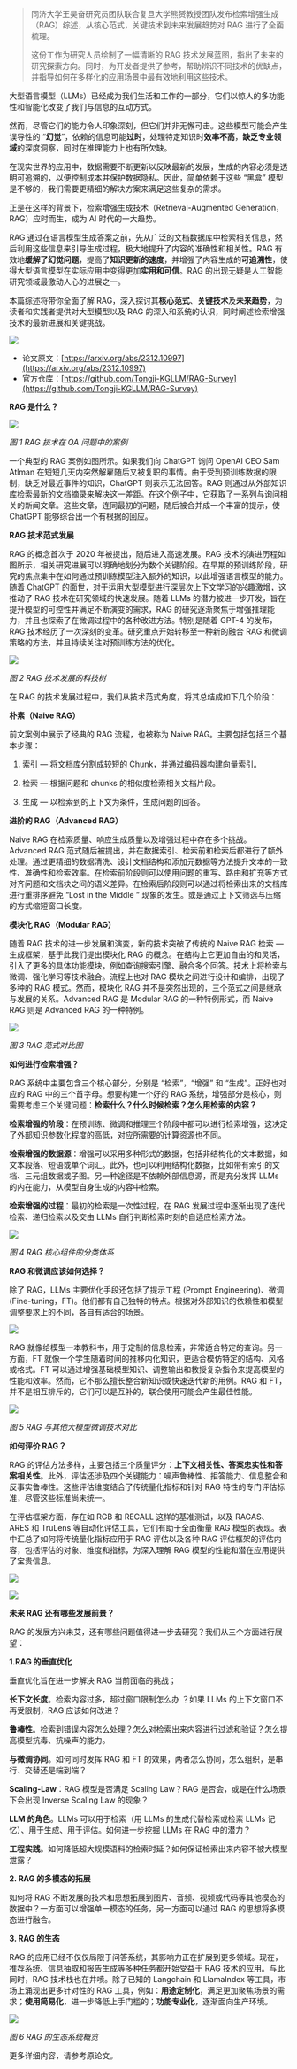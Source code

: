 > 同济大学王昊奋研究员团队联合复旦大学熊赟教授团队发布检索增强生成（RAG）综述，从核心范式，关键技术到未来发展趋势对 RAG 进行了全面梳理。
>
> 这份工作为研究人员绘制了一幅清晰的 RAG 技术发展蓝图，指出了未来的研究探索方向。同时，为开发者提供了参考，帮助辨识不同技术的优缺点，并指导如何在多样化的应用场景中最有效地利用这些技术。
>

大型语言模型（LLMs）已经成为我们生活和工作的一部分，它们以惊人的多功能性和智能化改变了我们与信息的互动方式。



然而，尽管它们的能力令人印象深刻，但它们并非无懈可击。这些模型可能会产生误导性的 “**幻觉**”，依赖的信息可能**过时**，处理特定知识时**效率不高**，**缺乏专业领域**的深度洞察，同时在推理能力上也有所欠缺。



在现实世界的应用中，数据需要不断更新以反映最新的发展，生成的内容必须是透明可追溯的，以便控制成本并保护数据隐私。因此，简单依赖于这些 “黑盒” 模型是不够的，我们需要更精细的解决方案来满足这些复杂的需求。



正是在这样的背景下，检索增强生成技术（Retrieval-Augmented Generation，RAG）应时而生，成为 AI 时代的一大趋势。



RAG 通过在语言模型生成答案之前，先从广泛的文档数据库中检索相关信息，然后利用这些信息来引导生成过程，极大地提升了内容的准确性和相关性。RAG 有效地**缓解了幻觉问题**，提高了**知识更新的速度**，并增强了内容生成的**可追溯性**，使得大型语言模型在实际应用中变得更加**实用和可信**。RAG 的出现无疑是人工智能研究领域最激动人心的进展之一。



本篇综述将带你全面了解 RAG，深入探讨其**核心范式**、**关键技术**及**未来趋势**，为读者和实践者提供对大型模型以及 RAG 的深入和系统的认识，同时阐述检索增强技术的最新进展和关键挑战。



![](https://mmbiz.qpic.cn/sz_mmbiz_png/KmXPKA19gWicJgGjh6IllvTWYL5bONOuQeueGoSw7VD6XnGV4Kicyiazb83DVW1jibsOJ2SuwqAStRE66KsOXB5tQg/640?wx_fmt=png&from=appmsg)



+  论文原文：[https://arxiv.org/abs/2312.10997](https://arxiv.org/abs/2312.10997) 
+  官方仓库：[https://github.com/Tongji-KGLLM/RAG-Survey](https://github.com/Tongji-KGLLM/RAG-Survey) 



**RAG 是什么？**



![](https://mmbiz.qpic.cn/sz_mmbiz_png/KmXPKA19gWicJgGjh6IllvTWYL5bONOuQw7JgWe54q00t3oFxyicmwmCuiciaFyGQZQaagrOPevj0bpENyehEWXRaA/640?wx_fmt=png&from=appmsg)



_图 1 RAG 技术在 QA 问题中的案例_



一个典型的 RAG 案例如图所示。如果我们向 ChatGPT 询问 OpenAI CEO Sam Atlman 在短短几天内突然解雇随后又被复职的事情。由于受到预训练数据的限制，缺乏对最近事件的知识，ChatGPT 则表示无法回答。RAG 则通过从外部知识库检索最新的文档摘录来解决这一差距。在这个例子中，它获取了一系列与询问相关的新闻文章。这些文章，连同最初的问题，随后被合并成一个丰富的提示，使 ChatGPT 能够综合出一个有根据的回应。



**RAG 技术范式发展**



RAG 的概念首次于 2020 年被提出，随后进入高速发展。RAG 技术的演进历程如图所示，相关研究进展可以明确地划分为数个关键阶段。在早期的预训练阶段，研究的焦点集中在如何通过预训练模型注入额外的知识，以此增强语言模型的能力。随着 ChatGPT 的面世，对于运用大型模型进行深层次上下文学习的兴趣激增，这推动了 RAG 技术在研究领域的快速发展。随着 LLMs 的潜力被进一步开发，旨在提升模型的可控性并满足不断演变的需求，RAG 的研究逐渐聚焦于增强推理能力，并且也探索了在微调过程中的各种改进方法。特别是随着 GPT-4 的发布，RAG 技术经历了一次深刻的变革。研究重点开始转移至一种新的融合 RAG 和微调策略的方法，并且持续关注对预训练方法的优化。



![](https://mmbiz.qpic.cn/sz_mmbiz_png/KmXPKA19gWicJgGjh6IllvTWYL5bONOuQnJWjkJn9QDYT43zPfgicCQgB0EPcDw6Esib1kRTWrnjXSYaH915S1kJg/640?wx_fmt=png&from=appmsg)



_图 2 RAG 技术发展的科技树_



在 RAG 的技术发展过程中，我们从技术范式角度，将其总结成如下几个阶段：



**朴素（Naive RAG）**



前文案例中展示了经典的 RAG 流程，也被称为 Naive RAG。主要包括包括三个基本步骤：



1. 索引 — 将文档库分割成较短的 Chunk，并通过编码器构建向量索引。



2. 检索 — 根据问题和 chunks 的相似度检索相关文档片段。



3. 生成 — 以检索到的上下文为条件，生成问题的回答。



**进阶的 RAG（Advanced RAG）**



Naive RAG 在检索质量、响应生成质量以及增强过程中存在多个挑战。Advanced RAG 范式随后被提出，并在数据索引、检索前和检索后都进行了额外处理。通过更精细的数据清洗、设计文档结构和添加元数据等方法提升文本的一致性、准确性和检索效率。在检索前阶段则可以使用问题的重写、路由和扩充等方式对齐问题和文档块之间的语义差异。在检索后阶段则可以通过将检索出来的文档库进行重排序避免 “Lost in the Middle ” 现象的发生。或是通过上下文筛选与压缩的方式缩短窗口长度。



**模块化 RAG（Modular RAG）**



随着 RAG 技术的进一步发展和演变，新的技术突破了传统的 Naive RAG 检索 — 生成框架，基于此我们提出模块化 RAG 的概念。在结构上它更加自由的和灵活，引入了更多的具体功能模块，例如查询搜索引擎、融合多个回答。技术上将检索与微调、强化学习等技术融合。流程上也对 RAG 模块之间进行设计和编排，出现了多种的 RAG 模式。然而，模块化 RAG 并不是突然出现的，三个范式之间是继承与发展的关系。Advanced RAG 是 Modular RAG 的一种特例形式，而 Naive RAG 则是 Advanced RAG 的一种特例。



![](https://mmbiz.qpic.cn/sz_mmbiz_png/KmXPKA19gWicJgGjh6IllvTWYL5bONOuQwiaIgyr3KGmSduqSVa0VrkvYicXNUXBQgRe1yFroDB9DrXibHd3hCLOxA/640?wx_fmt=png&from=appmsg)



_图 3 RAG 范式对比图_



**如何进行检索增强？**



RAG 系统中主要包含三个核心部分，分别是 “检索”，“增强” 和 “生成”。正好也对应的 RAG 中的三个首字母。想要构建一个好的 RAG 系统，增强部分是核心，则需要考虑三个关键问题：**检索什么？什么时候检索？怎么用检索的内容？**



**检索增强的阶段**：在预训练、微调和推理三个阶段中都可以进行检索增强，这决定了外部知识参数化程度的高低，对应所需要的计算资源也不同。



**检索增强的数据源**：增强可以采用多种形式的数据，包括非结构化的文本数据，如文本段落、短语或单个词汇。此外，也可以利用结构化数据，比如带有索引的文档、三元组数据或子图。另一种途径是不依赖外部信息源，而是充分发挥 LLMs 的内在能力，从模型自身生成的内容中检索。



**检索增强的过程**：最初的检索是一次性过程，在 RAG 发展过程中逐渐出现了迭代检索、递归检索以及交由 LLMs 自行判断检索时刻的自适应检索方法。



![](https://mmbiz.qpic.cn/sz_mmbiz_png/KmXPKA19gWicJgGjh6IllvTWYL5bONOuQ1tbaOA6GAoX6v7icnw6uWbZtLaktsxfoVQ0ib6ntgR0mDnSPRE9P84pg/640?wx_fmt=png&from=appmsg)



_图 4 RAG 核心组件的分类体系_



**RAG 和微调应该如何选择？**



除了 RAG，LLMs 主要优化手段还包括了提示工程 (Prompt Engineering)、微调 (Fine-tuning，FT)。他们都有自己独特的特点。根据对外部知识的依赖性和模型调整要求上的不同，各自有适合的场景。



![](https://mmbiz.qpic.cn/sz_mmbiz_png/KmXPKA19gW9Px1IVerwyHsEa8mgibHeu0ibSamDHnUic0Ms5rdohAW5EmL8Jd9AIgSn75DGE3MItcDX04TicVQF2Ow/640?wx_fmt=png&from=appmsg)



RAG 就像给模型一本教科书，用于定制的信息检索，非常适合特定的查询。另一方面，FT 就像一个学生随着时间的推移内化知识，更适合模仿特定的结构、风格或格式。FT 可以通过增强基础模型知识、调整输出和教授复杂指令来提高模型的性能和效率。然而，它不那么擅长整合新知识或快速迭代新的用例。RAG 和 FT，并不是相互排斥的，它们可以是互补的，联合使用可能会产生最佳性能。



![](https://mmbiz.qpic.cn/sz_mmbiz_png/KmXPKA19gWicJgGjh6IllvTWYL5bONOuQ8y19XiaTYsfDqzLicf4tMZM2icdMDUnK65g685VfeRDJUpKJPMlVbHfEw/640?wx_fmt=png&from=appmsg)



_图 5 RAG 与其他大模型微调技术对比_



**如何评价 RAG？**



RAG 的评估方法多样，主要包括三个质量评分：**上下文相关性、答案忠实性和答案相关性**。此外，评估还涉及四个关键能力：噪声鲁棒性、拒答能力、信息整合和反事实鲁棒性。这些评估维度结合了传统量化指标和针对 RAG 特性的专门评估标准，尽管这些标准尚未统一。



在评估框架方面，存在如 RGB 和 RECALL 这样的基准测试，以及 RAGAS、ARES 和 TruLens 等自动化评估工具，它们有助于全面衡量 RAG 模型的表现。表中汇总了如何将传统量化指标应用于 RAG 评估以及各种 RAG 评估框架的评估内容，包括评估的对象、维度和指标，为深入理解 RAG 模型的性能和潜在应用提供了宝贵信息。



![](https://mmbiz.qpic.cn/sz_mmbiz_png/KmXPKA19gWicJgGjh6IllvTWYL5bONOuQLP1tnWJhx6mNGLuMlZ7AZXrh8cSTibZBsBTlfV197cMX0jniboVAuWyw/640?wx_fmt=png&from=appmsg)



![](https://mmbiz.qpic.cn/sz_mmbiz_png/KmXPKA19gWicJgGjh6IllvTWYL5bONOuQc7zq93SEQC9uibGiaicLiboX5Iibvtn2R7PWPuxudnkZEUpXMjsA9qeqVIw/640?wx_fmt=png&from=appmsg)



**未来 RAG 还有哪些发展前景？**



RAG 的发展方兴未艾，还有哪些问题值得进一步去研究？我们从三个方面进行展望：



**1.RAG 的垂直优化**



垂直优化旨在进一步解决 RAG 当前面临的挑战；



**长下文长度**。检索内容过多，超过窗口限制怎么办 ？如果 LLMs 的上下文窗口不再受限制，RAG 应该如何改进？



**鲁棒性**。检索到错误内容怎么处理？怎么对检索出来内容进行过滤和验证？怎么提高模型抗毒、抗噪声的能力。



**与微调协同**。如何同时发挥 RAG 和 FT 的效果，两者怎么协同，怎么组织，是串行、交替还是端到端？



**Scaling-Law**：RAG 模型是否满足 Scaling Law？RAG 是否会，或是在什么场景下会出现 Inverse Scaling Law 的现象？



**LLM 的角色**。LLMs 可以用于检索（用 LLMs 的生成代替检索或检索 LLMs 记忆）、用于生成、用于评估。如何进一步挖掘 LLMs 在 RAG 中的潜力？



**工程实践**。如何降低超大规模语料的检索时延？如何保证检索出来内容不被大模型泄露？



**2. RAG 的多模态的拓展**



如何将 RAG 不断发展的技术和思想拓展到图片、音频、视频或代码等其他模态的数据中？一方面可以增强单一模态的任务，另一方面可以通过 RAG 的思想将多模态进行融合。



**3. RAG 的生态**



RAG 的应用已经不仅仅局限于问答系统，其影响力正在扩展到更多领域。现在，推荐系统、信息抽取和报告生成等多种任务都开始受益于 RAG 技术的应用。与此同时，RAG 技术栈也在井喷。除了已知的 Langchain 和 LlamaIndex 等工具，市场上涌现出更多针对性的 RAG 工具，例如：**用途定制化**，满足更加聚焦场景的需求；**使用简易化**，进一步降低上手门槛的；**功能专业化**，逐渐面向生产环境。



![](https://mmbiz.qpic.cn/sz_mmbiz_png/KmXPKA19gWicJgGjh6IllvTWYL5bONOuQQOLOlxwvXgJGy9pVzd8LMxP2uibBtlV1icSAnCw3wRYL8tXPhPTXDGaQ/640?wx_fmt=png&from=appmsg)



_图 6 RAG 的生态系统概览_



更多详细内容，请参考原论文。

